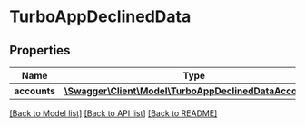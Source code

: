 # TurboAppDeclinedData

## Properties
Name | Type | Description | Notes
------------ | ------------- | ------------- | -------------
**accounts** | [**\Swagger\Client\Model\TurboAppDeclinedDataAccounts[]**](TurboAppDeclinedDataAccounts.md) |  | [optional] 

[[Back to Model list]](../../README.md#documentation-for-models) [[Back to API list]](../../README.md#documentation-for-api-endpoints) [[Back to README]](../../README.md)

